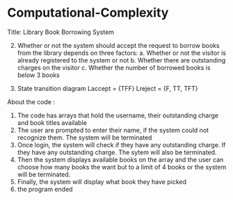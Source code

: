 # Computational-Complexity

Title: Library Book Borrowing System

2. Whether or not the system should accept the request to borrow books from the library depends on three factors:
    a. Whether or not the visitor is already registered to the system or not
    b. Whether there are outstanding charges on the visitor
    c. Whether the number of borrowed books is below 3 books

3. State transition diagram
    Laccept = {TFF}
    Lreject = {F, TT, TFT}
    
About the code :

1. The code has arrays that hold the username, their outstanding charge and book titles available
2. The user are prompted to enter their name, if the system could not recognize them. The system will be terminated
3. Once login, the system will check if they have any outstanding charge. If they have any outstanding charge. The sytem will also be terminated.
4. Then the system displays available books on the array and the user can choose how many books the want but to a limit of 4 books or the system will be terminated.
5. Finally, the system will display what book they have picked
6. the program ended

